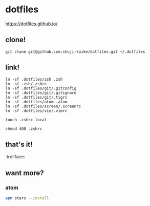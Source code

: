 # dotfiles

https://dotfiles.github.io/

## clone!

```shell
git clone git@github.com:shuji-koike/dotfiles.git ~/.dotfiles
```

## link!

```shell
ln -sf .dotfiles/zsh .zsh
ln -sf .zsh/.zshrc
ln -sf .dotfiles/git/.gitconfig
ln -sf .dotfiles/git/.gitignore
ln -sf .dotfiles/git/.tigrc
ln -sf .dotfiles/atom .atom
ln -sf .dotfiles/screen/.screenrc
ln -sf .dotfiles/vim/.vimrc

touch .zshrc.local

chmod 400 .zshrc
```

## that's it!

:trollface:


## want more?

### atom

``` sh
apm stars --install
```
